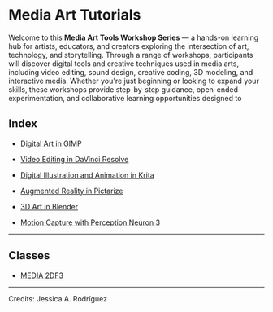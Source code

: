 # Media Art Tutorials

Welcome to this **Media Art Tools Workshop Series** — a hands-on learning hub for artists, educators, and creators exploring the intersection of art, technology, and storytelling. Through a range of workshops, participants will discover digital tools and creative techniques used in media arts, including video editing, sound design, creative coding, 3D modeling, and interactive media. Whether you're just beginning or looking to expand your skills, these workshops provide step-by-step guidance, open-ended experimentation, and collaborative learning opportunities designed to


## Index

+ [Digital Art in GIMP](Others/GIMP.md)
  
+ [Video Editing in DaVinci Resolve](Others/DaVinci.md)
  
+ [Digital Illustration and Animation in Krita](Others/Krita.md)
  
+ [Augmented Reality in Pictarize](Others/Pictarize.md)
  
+ [3D Art in Blender](Blender/README.md)
  
+ [Motion Capture with Perception Neuron 3](MOCAP/README.md)

---

## Classes

+ [MEDIA 2DF3](MEDIA2DF3/README.md)


________________________________________________________________________

Credits: Jessica A. Rodríguez
